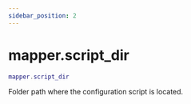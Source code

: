 ```yaml
---
sidebar_position: 2
---
```


# mapper.script_dir
```lua
mapper.script_dir
```
Folder path where the configuration script is located.
